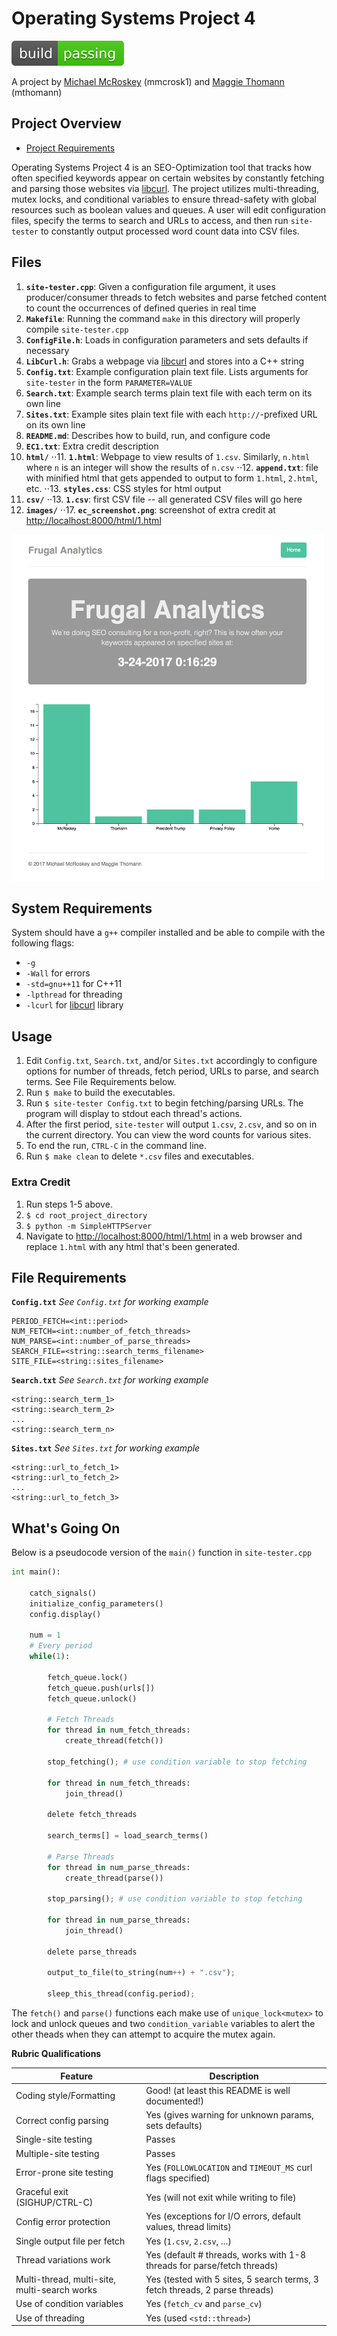 # Operating Systems Project 4
[![Build Status](images/passing.svg)]()

A project by [Michael McRoskey](http://michaelmcroskey.com/) (mmcrosk1) and [Maggie Thomann](http://maggiethomann.com/) (mthomann)

Project Overview
--------

- [Project Requirements](http://www3.nd.edu/~dthain/courses/cse30341/spring2017/project4/project4.html)

Operating Systems Project 4 is an SEO-Optimization tool that tracks how often specified keywords appear on certain websites by constantly fetching and parsing those websites via [libcurl](https://curl.haxx.se/libcurl/). The project utilizes multi-threading, mutex locks, and conditional variables to ensure thread-safety with global resources such as boolean values and queues. A user will edit configuration files, specify the terms to search and URLs to access, and then run `site-tester` to constantly output processed word count data into CSV files.

## Files
1. **`site-tester.cpp`**: Given a configuration file argument, it uses producer/consumer threads to fetch websites and parse fetched content to count the occurrences of defined queries in real time
2. **`Makefile`**: Running the command `make` in this directory will properly compile `site-tester.cpp`
3. **`ConfigFile.h`**: Loads in configuration parameters and sets defaults if necessary
4. **`LibCurl.h`**: Grabs a webpage via [libcurl](https://curl.haxx.se/libcurl/) and stores into a C++ string
5. **`Config.txt`**: Example configuration plain text file. Lists arguments for `site-tester` in the form `PARAMETER=VALUE`
6. **`Search.txt`**: Example search terms plain text file with each term on its own line
7. **`Sites.txt`**: Example sites plain text file with each `http://`-prefixed URL on its own line
8. **`README.md`**: Describes how to build, run, and configure code
9. **`EC1.txt`**: Extra credit description
10. **`html/`**
⋅⋅11. **`1.html`**: Webpage to view results of `1.csv`. Similarly, `n.html` where `n` is an integer will show the results of `n.csv`
⋅⋅12. **`append.txt`**: file with minified html that gets appended to output to form `1.html`, `2.html`, etc.
⋅⋅13. **`styles.css`**: CSS styles for html output
14. **`csv/`**
⋅⋅13. **`1.csv`**: first CSV file -- all generated CSV files will go here
16. **`images/`**
⋅⋅17. **`ec_screenshot.png`**: screenshot of extra credit at [http://localhost:8000/html/1.html]()

<img src="images/ec_screenshot.png" width="500">

## System Requirements
System should have a `g++` compiler installed and be able to compile with the following flags:
- `-g`
- `-Wall` for errors
- `-std=gnu++11` for C++11
- `-lpthread` for threading
- `-lcurl` for [libcurl](https://curl.haxx.se/libcurl/) library 

## Usage
1. Edit `Config.txt`, `Search.txt`, and/or `Sites.txt` accordingly to configure options for number of threads, fetch period, URLs to parse, and search terms. See File Requirements below.
2. Run `$ make` to build the executables.
3. Run `$ site-tester Config.txt` to begin fetching/parsing URLs. The program will display to stdout each thread's actions.
4. After the first period, `site-tester` will output `1.csv`, `2.csv`, and so on in the current directory. You can view the word counts for various sites.
5. To end the run, `CTRL-C` in the command line.
6. Run `$ make clean` to delete `*.csv` files and executables.

### Extra Credit
1. Run steps 1-5 above.
2. `$ cd root_project_directory`
3. `$ python -m SimpleHTTPServer`
4. Navigate to [http://localhost:8000/html/1.html]() in a web browser and replace `1.html` with any html that's been generated.

## File Requirements

**`Config.txt`**
*See `Config.txt` for working example*
```
PERIOD_FETCH=<int::period>
NUM_FETCH=<int::number_of_fetch_threads>
NUM_PARSE=<int::number_of_parse_threads>
SEARCH_FILE=<string::search_terms_filename>
SITE_FILE=<string::sites_filename>
```

**`Search.txt`**
*See `Search.txt` for working example*
```
<string::search_term_1>
<string::search_term_2>
...
<string::search_term_n>
```

**`Sites.txt`**
*See `Sites.txt` for working example*
```
<string::url_to_fetch_1>
<string::url_to_fetch_2>
...
<string::url_to_fetch_3>
```

## What's Going On

Below is a pseudocode version of the `main()` function in `site-tester.cpp`

```python
int main():

	catch_signals()
	initialize_config_parameters()
	config.display()
	
	num = 1
	# Every period
	while(1):
		
		fetch_queue.lock()
		fetch_queue.push(urls[])
		fetch_queue.unlock()
		
		# Fetch Threads
		for thread in num_fetch_threads:
			create_thread(fetch())
			
		stop_fetching(); # use condition variable to stop fetching
					
		for thread in num_fetch_threads:
			join_thread()
			
		delete fetch_threads
		
		search_terms[] = load_search_terms()
		
		# Parse Threads
		for thread in num_parse_threads:
			create_thread(parse())
			
		stop_parsing(); # use condition variable to stop fetching
					
		for thread in num_parse_threads:
			join_thread()
			
		delete parse_threads
		
		output_to_file(to_string(num++) + ".csv");
		
		sleep_this_thread(config.period);
```

The `fetch()` and `parse()` functions each make use of `unique_lock<mutex>` to lock and unlock queues and two `condition_variable` variables to alert the other theads when they can attempt to acquire the mutex again.

**Rubric Qualifications**

| Feature                        | Description                                                             |
|--------------------------------|-------------------------------------------------------------------------|
| Coding style/Formatting        | Good! (at least this README is well documented!)                        |
| Correct config parsing         | Yes (gives warning for unknown params, sets defaults)                   |
| Single-site testing            | Passes                                                                  |
| Multiple-site testing          | Passes                                                                  |
| Error-prone site testing       | Yes (`FOLLOWLOCATION` and `TIMEOUT_MS` curl flags specified)            |
| Graceful exit (SIGHUP/CTRL-C)  | Yes (will not exit while writing to file)                               |
| Config error protection        | Yes (exceptions for I/O errors, default values, thread limits)          |
| Single output file per fetch   | Yes (`1.csv`, `2.csv`, ...)                                             |
| Thread variations work         | Yes (default # threads, works with 1-8 threads for parse/fetch threads) |
| Multi-thread, multi-site, multi-search works   | Yes (tested with 5 sites, 5 search terms, 3 fetch threads, 2 parse threads) |
| Use of condition variables     | Yes (`fetch_cv` and `parse_cv`)                                         |
| Use of threading               | Yes (used `<std::thread>`)                                              |
